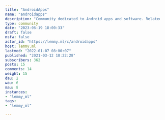 ```yaml
---
title: "AndroidApps" 
name: "androidapps"
description: "Community dedicated to Android apps and software. Related Communities:- [!aosp@lemmy.ml](https://lemmy.ml/c/aosp) - [!androidofficial@lemmy.ml](https://lemmy.ml/c/androidofficial)- [!android_homescreens@lemmy.ml](https://lemmy.ml/c/android_homescreens)- [!grapheneos@lemmy.ml](https://lemmy.ml/c/grapheneos)Rules:::: spoiler spoiler0. Use common sense.1. No distribution of APKs from unknown sources or direct downloads. You are only allowed to share from GitHub (no direct links, repo only), Play Store, F-Droid, or Aurora Store.2. No piracy. This includes hacking, cracking in-app purchases or bypassing forms of DRM. YouTube (Music) Vanced are allowed exceptions to this.3. No rooting apps allowed. This also includes hacking software or tools.4. No apps that require root to function. This also includes Magisk and Magisk-related software. **However**: If the app features extra functionality that is available if you are rooted, _but it is not required to use the app_ it is then okay. I.e. YouTube Vanced does not require root, but it features stuff that works only with root.5. No software that requires ADB or patching system files. Exceptions are well-known debloaters such as [UAD](https://github.com/0x192/universal-android-debloater) and other manually approved stuff. Otherwise, ADB is not a user-friendly or safe tool and discourage its usage here.These rules are subject to change at any point in time with or without user notice.:::"
type: community
date: "2023-06-19 18:00:33"
draft: false
nsfw: false
actor_id: "https://lemmy.ml/c/androidapps"
host: lemmy.ml
lastmod: "2022-01-07 08:00:07"
published: "2021-03-12 18:22:28"
subscribers: 362
posts: 15
comments: 14
weight: 15
dau: 2
wau: 6
mau: 8
instances:
- "lemmy_ml"
tags: 
- "lemmy_ml"

---
```

